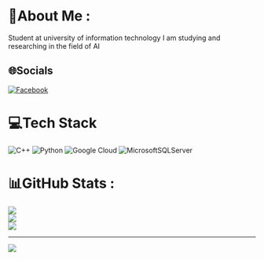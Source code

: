 # 💫About Me :
Student at university of information technology
I am studying and researching in the field of AI

## 🌐Socials
[![Facebook](https://img.shields.io/badge/Facebook-%231877F2.svg?logo=Facebook&logoColor=white)](https://facebook.com/https://www.facebook.com/hong.dang.7355) 

# 💻Tech Stack
![C++](https://img.shields.io/badge/c++-%2300599C.svg?style=for-the-badge&logo=c%2B%2B&logoColor=white) ![Python](https://img.shields.io/badge/python-3670A0?style=for-the-badge&logo=python&logoColor=ffdd54) ![Google Cloud](https://img.shields.io/badge/Google%20Cloud-%234285F4.svg?style=for-the-badge&logo=google-cloud&logoColor=white) ![MicrosoftSQLServer](https://img.shields.io/badge/Microsoft%20SQL%20Sever-CC2927?style=for-the-badge&logo=microsoft%20sql%20server&logoColor=white)
# 📊GitHub Stats :
![](https://github-readme-stats.vercel.app/api?username=hongdang1312&theme=midnight-purple&hide_border=true&include_all_commits=false&count_private=false)<br/>
![](https://github-readme-streak-stats.herokuapp.com/?user=hongdang1312&theme=midnight-purple&hide_border=true)<br/>
![](https://github-readme-stats.vercel.app/api/top-langs/?username=hongdang1312&theme=midnight-purple&hide_border=true&include_all_commits=false&count_private=false&layout=compact)

---
[![](https://visitcount.itsvg.in/api?id=hongdang1312&icon=0&color=0)](https://visitcount.itsvg.in)

